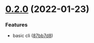 # [0.2.0](https://github.com/yxonic/vite-serve/compare/v0.1.8...v0.2.0) (2022-01-23)


### Features

* basic cli ([87bb7d8](https://github.com/yxonic/vite-serve/commit/87bb7d87499bc803f45ca74e18dc0d2e3558d73e))
